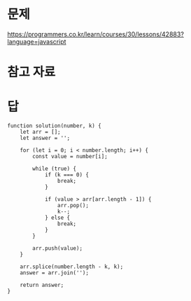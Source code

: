 # 문제
https://programmers.co.kr/learn/courses/30/lessons/42883?language=javascript

# 참고 자료

# 답
    function solution(number, k) {
        let arr = [];
        let answer = '';

        for (let i = 0; i < number.length; i++) {
            const value = number[i];

            while (true) {
                if (k === 0) {
                    break;
                }

                if (value > arr[arr.length - 1]) {
                    arr.pop();
                    k--;
                } else {
                    break;
                }
            }

            arr.push(value);
        }

        arr.splice(number.length - k, k);
        answer = arr.join('');

        return answer;
    }
